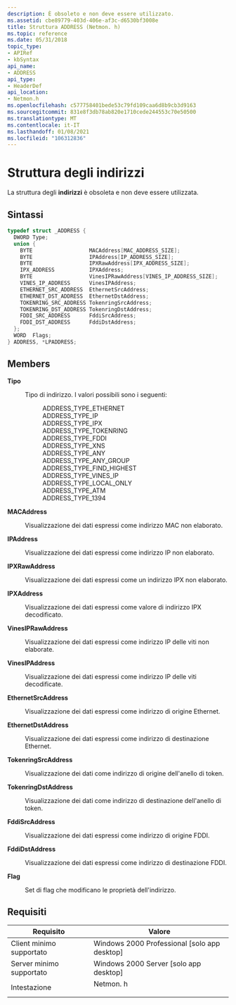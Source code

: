 ```yaml
---
description: È obsoleto e non deve essere utilizzato.
ms.assetid: cbe89779-403d-406e-af3c-d6530bf3008e
title: Struttura ADDRESS (Netmon. h)
ms.topic: reference
ms.date: 05/31/2018
topic_type:
- APIRef
- kbSyntax
api_name:
- ADDRESS
api_type:
- HeaderDef
api_location:
- Netmon.h
ms.openlocfilehash: c577758401bede53c79fd109caa6d8b9cb3d9163
ms.sourcegitcommit: 831e8f3db78ab820e1710cede244553c70e50500
ms.translationtype: MT
ms.contentlocale: it-IT
ms.lasthandoff: 01/08/2021
ms.locfileid: "106312836"
---
```

# <a name="address-structure"></a>Struttura degli indirizzi

La struttura degli **indirizzi** è obsoleta e non deve essere utilizzata.

## <a name="syntax"></a>Sintassi


```C++
typedef struct _ADDRESS {
  DWORD Type;
  union {
    BYTE                  MACAddress[MAC_ADDRESS_SIZE];
    BYTE                  IPAddress[IP_ADDRESS_SIZE];
    BYTE                  IPXRawAddress[IPX_ADDRESS_SIZE];
    IPX_ADDRESS           IPXAddress;
    BYTE                  VinesIPRawAddress[VINES_IP_ADDRESS_SIZE];
    VINES_IP_ADDRESS      VinesIPAddress;
    ETHERNET_SRC_ADDRESS  EthernetSrcAddress;
    ETHERNET_DST_ADDRESS  EthernetDstAddress;
    TOKENRING_SRC_ADDRESS TokenringSrcAddress;
    TOKENRING_DST_ADDRESS TokenringDstAddress;
    FDDI_SRC_ADDRESS      FddiSrcAddress;
    FDDI_DST_ADDRESS      FddiDstAddress;
  };
  WORD  Flags;
} ADDRESS, *LPADDRESS;
```



## <a name="members"></a>Members

<dl> <dt>

**Tipo**
</dt> <dd>

Tipo di indirizzo. I valori possibili sono i seguenti:

<dl> <dd>ADDRESS_TYPE_ETHERNET</dd> <dd>ADDRESS_TYPE_IP</dd> <dd>ADDRESS_TYPE_IPX</dd> <dd>ADDRESS_TYPE_TOKENRING</dd> <dd>ADDRESS_TYPE_FDDI</dd> <dd>ADDRESS_TYPE_XNS</dd> <dd>ADDRESS_TYPE_ANY</dd> <dd>ADDRESS_TYPE_ANY_GROUP</dd> <dd>ADDRESS_TYPE_FIND_HIGHEST</dd> <dd>ADDRESS_TYPE_VINES_IP</dd> <dd>ADDRESS_TYPE_LOCAL_ONLY</dd> <dd>ADDRESS_TYPE_ATM</dd> <dd>ADDRESS_TYPE_1394</dd> </dl> </dd> <dt>

**MACAddress**
</dt> <dd>

Visualizzazione dei dati espressi come indirizzo MAC non elaborato.

</dd> <dt>

**IPAddress**
</dt> <dd>

Visualizzazione dei dati espressi come indirizzo IP non elaborato.

</dd> <dt>

**IPXRawAddress**
</dt> <dd>

Visualizzazione dei dati espressi come un indirizzo IPX non elaborato.

</dd> <dt>

**IPXAddress**
</dt> <dd>

Visualizzazione dei dati espressi come valore di indirizzo IPX decodificato.

</dd> <dt>

**VinesIPRawAddress**
</dt> <dd>

Visualizzazione dei dati espressi come indirizzo IP delle viti non elaborate.

</dd> <dt>

**VinesIPAddress**
</dt> <dd>

Visualizzazione dei dati espressi come indirizzo IP delle viti decodificate.

</dd> <dt>

**EthernetSrcAddress**
</dt> <dd>

Visualizzazione dei dati espressi come indirizzo di origine Ethernet.

</dd> <dt>

**EthernetDstAddress**
</dt> <dd>

Visualizzazione dei dati espressi come indirizzo di destinazione Ethernet.

</dd> <dt>

**TokenringSrcAddress**
</dt> <dd>

Visualizzazione dei dati come indirizzo di origine dell'anello di token.

</dd> <dt>

**TokenringDstAddress**
</dt> <dd>

Visualizzazione dei dati come indirizzo di destinazione dell'anello di token.

</dd> <dt>

**FddiSrcAddress**
</dt> <dd>

Visualizzazione dei dati espressi come indirizzo di origine FDDI.

</dd> <dt>

**FddiDstAddress**
</dt> <dd>

Visualizzazione dei dati espressi come indirizzo di destinazione FDDI.

</dd> <dt>

**Flag**
</dt> <dd>

Set di flag che modificano le proprietà dell'indirizzo.

</dd> </dl>

## <a name="requirements"></a>Requisiti



| Requisito | Valore |
|-------------------------------------|-------------------------------------------------------------------------------------|
| Client minimo supportato<br/> | Windows 2000 Professional \[solo app desktop\]<br/>                          |
| Server minimo supportato<br/> | Windows 2000 Server \[solo app desktop\]<br/>                                |
| Intestazione<br/>                   | <dl> <dt>Netmon. h</dt> </dl> |



 

 




